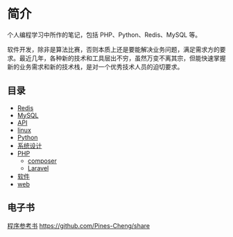 # 简介

个人编程学习中所作的笔记，包括 PHP、Python、Redis、MySQL 等。

软件开发，除非是算法比赛，否则本质上还是要能解决业务问题，满足需求方的要求。最近几年，各种新的技术和工具层出不穷，虽然万变不离其宗，但能快速掌握新的业务需求和新的技术栈，是对一个优秀技术人员的迫切要求。

## 目录

- [Redis](Redis/README.md)
- [MySQL](MySQL/README.md)
- [API](API/README.md)
- [linux](linux/README.md)
- [Python](python/README.md)
- [系统设计](system-design/README.md)
- [PHP](PHP/README.md)
  - [composer](PHP/composer/README.md)
  - [Laravel](PHP/Laravel/README.md)
- [软件](software/README.md)
- [web](web/README.md)

## 电子书

[程序参考书](https://github.com/wybcp/programmer_bookshelf_cn)
<https://github.com/Pines-Cheng/share>
